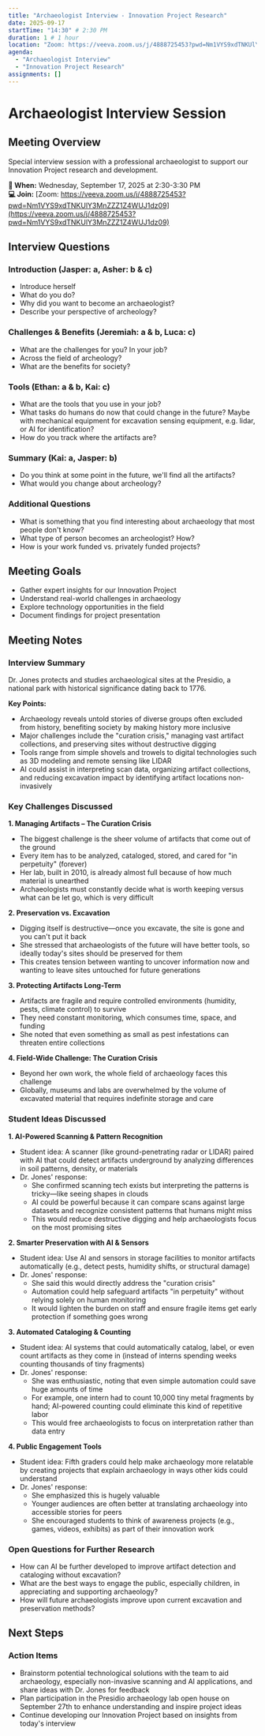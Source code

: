 ```yaml
---
title: "Archaeologist Interview - Innovation Project Research"
date: 2025-09-17
startTime: "14:30" # 2:30 PM
duration: 1 # 1 hour
location: "Zoom: https://veeva.zoom.us/j/4888725453?pwd=Nm1VYS9xdTNKUlY3MnZZZ1Z4WUJ1dz09"
agenda:
  - "Archaeologist Interview"
  - "Innovation Project Research"
assignments: []
---
```


# Archaeologist Interview Session

## Meeting Overview
Special interview session with a professional archaeologist to support our Innovation Project research and development.

**📅 When:** Wednesday, September 17, 2025 at 2:30-3:30 PM  
**💻 Join:** [Zoom: https://veeva.zoom.us/j/4888725453?pwd=Nm1VYS9xdTNKUlY3MnZZZ1Z4WUJ1dz09](https://veeva.zoom.us/j/4888725453?pwd=Nm1VYS9xdTNKUlY3MnZZZ1Z4WUJ1dz09)

## Interview Questions

### Introduction (Jasper: a, Asher: b & c)
- Introduce herself
- What do you do?
- Why did you want to become an archaeologist?
- Describe your perspective of archeology?

### Challenges & Benefits (Jeremiah: a & b, Luca: c)
- What are the challenges for you? In your job?
- Across the field of archeology?
- What are the benefits for society?

### Tools (Ethan: a & b, Kai: c)
- What are the tools that you use in your job?
- What tasks do humans do now that could change in the future? Maybe with mechanical equipment for excavation sensing equipment, e.g. lidar, or AI for identification?
- How do you track where the artifacts are?

### Summary (Kai: a, Jasper: b)
- Do you think at some point in the future, we'll find all the artifacts?
- What would you change about archeology?

### Additional Questions
- What is something that you find interesting about archaeology that most people don't know?
- What type of person becomes an archeologist? How?
- How is your work funded vs. privately funded projects?

## Meeting Goals
- Gather expert insights for our Innovation Project
- Understand real-world challenges in archaeology
- Explore technology opportunities in the field
- Document findings for project presentation

## Meeting Notes

### Interview Summary

Dr. Jones protects and studies archaeological sites at the Presidio, a national park with historical significance dating back to 1776.

**Key Points:**
- Archaeology reveals untold stories of diverse groups often excluded from history, benefiting society by making history more inclusive
- Major challenges include the "curation crisis," managing vast artifact collections, and preserving sites without destructive digging
- Tools range from simple shovels and trowels to digital technologies such as 3D modeling and remote sensing like LIDAR
- AI could assist in interpreting scan data, organizing artifact collections, and reducing excavation impact by identifying artifact locations non-invasively

### Key Challenges Discussed

**1. Managing Artifacts – The Curation Crisis**
- The biggest challenge is the sheer volume of artifacts that come out of the ground
- Every item has to be analyzed, cataloged, stored, and cared for "in perpetuity" (forever)
- Her lab, built in 2010, is already almost full because of how much material is unearthed
- Archaeologists must constantly decide what is worth keeping versus what can be let go, which is very difficult

**2. Preservation vs. Excavation**
- Digging itself is destructive—once you excavate, the site is gone and you can't put it back
- She stressed that archaeologists of the future will have better tools, so ideally today's sites should be preserved for them
- This creates tension between wanting to uncover information now and wanting to leave sites untouched for future generations

**3. Protecting Artifacts Long-Term**
- Artifacts are fragile and require controlled environments (humidity, pests, climate control) to survive
- They need constant monitoring, which consumes time, space, and funding
- She noted that even something as small as pest infestations can threaten entire collections

**4. Field-Wide Challenge: The Curation Crisis**
- Beyond her own work, the whole field of archaeology faces this challenge
- Globally, museums and labs are overwhelmed by the volume of excavated material that requires indefinite storage and care

### Student Ideas Discussed

**1. AI-Powered Scanning & Pattern Recognition**
- Student idea: A scanner (like ground-penetrating radar or LIDAR) paired with AI that could detect artifacts underground by analyzing differences in soil patterns, density, or materials
- Dr. Jones' response:
  - She confirmed scanning tech exists but interpreting the patterns is tricky—like seeing shapes in clouds
  - AI could be powerful because it can compare scans against large datasets and recognize consistent patterns that humans might miss
  - This would reduce destructive digging and help archaeologists focus on the most promising sites

**2. Smarter Preservation with AI & Sensors**
- Student idea: Use AI and sensors in storage facilities to monitor artifacts automatically (e.g., detect pests, humidity shifts, or structural damage)
- Dr. Jones' response:
  - She said this would directly address the "curation crisis"
  - Automation could help safeguard artifacts "in perpetuity" without relying solely on human monitoring
  - It would lighten the burden on staff and ensure fragile items get early protection if something goes wrong

**3. Automated Cataloging & Counting**
- Student idea: AI systems that could automatically catalog, label, or even count artifacts as they come in (instead of interns spending weeks counting thousands of tiny fragments)
- Dr. Jones' response:
  - She was enthusiastic, noting that even simple automation could save huge amounts of time
  - For example, one intern had to count 10,000 tiny metal fragments by hand; AI-powered counting could eliminate this kind of repetitive labor
  - This would free archaeologists to focus on interpretation rather than data entry

**4. Public Engagement Tools**
- Student idea: Fifth graders could help make archaeology more relatable by creating projects that explain archaeology in ways other kids could understand
- Dr. Jones' response:
  - She emphasized this is hugely valuable
  - Younger audiences are often better at translating archaeology into accessible stories for peers
  - She encouraged students to think of awareness projects (e.g., games, videos, exhibits) as part of their innovation work

### Open Questions for Further Research
- How can AI be further developed to improve artifact detection and cataloging without excavation?
- What are the best ways to engage the public, especially children, in appreciating and supporting archaeology?
- How will future archaeologists improve upon current excavation and preservation methods?

## Next Steps

### Action Items
- Brainstorm potential technological solutions with the team to aid archaeology, especially non-invasive scanning and AI applications, and share ideas with Dr. Jones for feedback
- Plan participation in the Presidio archaeology lab open house on September 27th to enhance understanding and inspire project ideas
- Continue developing our Innovation Project based on insights from today's interview